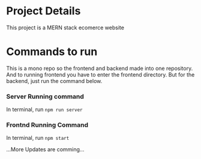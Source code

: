 # Project Details

This project is a MERN stack ecomerce website

# Commands to run

This is a mono repo so the frontend and backend made into one repository. And to running frontend you have to enter the frontend directory. But for the backend, just run the command below.

### Server Running command

In terminal, run `npm run server`

### Frontnd Running Command

In terminal, run `npm start`

...More Updates are comming...
